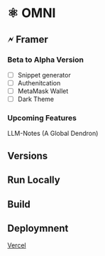 # ⚛️ OMNI

## 🗲 Framer
### Beta to Alpha Version
- [ ] Snippet generator
- [ ] Authenitcation
- [ ] MetaMask Wallet
- [ ] Dark Theme

### Upcoming Features
LLM-Notes (A Global Dendron)

## Versions

## Run Locally

## Build

## Deploymnent
[Vercel]()
### 
